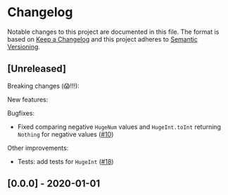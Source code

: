 # Changelog

Notable changes to this project are documented in this file. The format is based on [Keep a Changelog](https://keepachangelog.com/en/1.0.0/) and this project adheres to [Semantic Versioning](https://semver.org/spec/v2.0.0.html).

## [Unreleased]

Breaking changes (😱!!!):

New features:

Bugfixes:
- Fixed comparing negative `HugeNum` values and `HugeInt.toInt` returning `Nothing` for negative values ([#10](https://github.com/purescript-contrib/purescript-precise/issues/10))

Other improvements:

- Tests: add tests for `HugeInt` ([#18](https://github.com/purescript-contrib/purescript-precise/issues/18))

## [0.0.0] - 2020-01-01
